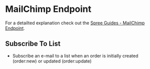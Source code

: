 # MailChimp Endpoint

For a detailted explanation check out the [Spree Guides - MailChimp Endpoint](http://guides.spreecommerce.com/integration/mailchimp_integration.html).

## Subscribe To List

* Subscribe an e-mail to a list when an order is initially created (order:new) or updated (order:update)